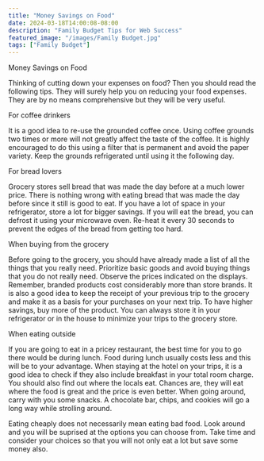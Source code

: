 ```yaml
---
title: "Money Savings on Food"
date: 2024-03-18T14:00:08-08:00
description: "Family Budget Tips for Web Success"
featured_image: "/images/Family Budget.jpg"
tags: ["Family Budget"]
---
```


Money Savings on Food


Thinking of cutting down your expenses on food? Then you should read the following tips. They will surely help you on reducing your food expenses. They are by no means comprehensive but they will be very useful. 

For coffee drinkers

It is a good idea to re-use the grounded coffee once. Using coffee grounds two times or more will not greatly affect the taste of the coffee. It is highly encouraged to do this using a filter that is permanent and avoid the paper variety. Keep the grounds refrigerated until using it the following day. 

For bread lovers

Grocery stores sell bread that was made the day before at a much lower price. There is nothing wrong with eating bread that was made the day before since it still is good to eat. If you have a lot of space in your refrigerator, store a lot for bigger savings. If you will eat the bread, you can defrost it using your microwave oven. Re-heat it every 30 seconds to prevent the edges of the bread from getting too hard.    

When buying from the grocery

Before going to the grocery, you should have already made a list of all the things that you really need. Prioritize basic goods and avoid buying things that you do not really need. Observe the prices indicated on the displays. Remember, branded products cost considerably more than store brands. It is also a good idea to keep the receipt of your previous trip to the grocery and make it as a basis for your purchases on your next trip. To have higher savings, buy more of the product. You can always store it in your refrigerator or in the house to minimize your trips to the grocery store.

When eating outside

If you are going to eat in a pricey restaurant, the best time for you to go there would be during lunch. Food during lunch usually costs less and this will be to your advantage. When staying at the hotel on your trips, it is a good idea to check if they also include breakfast in your total room charge. You should also find out where the locals eat. Chances are, they will eat where the food is great and the price is even better. When going around, carry with you some snacks. A chocolate bar, chips, and cookies will go a long way while strolling around. 

Eating cheaply does not necessarily mean eating bad food. Look around and you will be suprised at the options you can choose from. Take time and consider your choices so that you will not only eat a lot but save some money also.      	 
